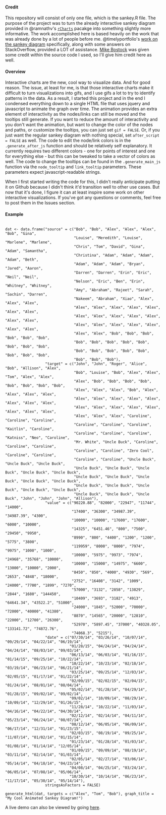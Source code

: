 #### Credit
This repository will consist of only one file, which is the sankey.R file. The purpose of the project was to turn the already interactive sankey diagram provided in @ramnathv's [`rCharts`](https://github.com/ramnathv/rCharts) pacakge into something slightly more informative. The work accomplished here is based heavily on the work that was already done by a lot of people before me. @timelyportfolio's [work on the sankey diagram](https://github.com/timelyportfolio/rCharts_d3_sankey) specifically, along with some answers on StackOverflow, provided a LOT of assistance. [Mike Bostock](http://bost.ocks.org/mike/sankey/) was given some credit within the source code I used, so I'll give him credit here as well. 

#### Overview
Interactive charts are the new, cool way to visualize data. And for good reason. The issue, at least for me, is that those interactive charts make it difficult to turn visualizations into gifs, and I use gifs a lot to try to identify patterns in the data. As a result, I started this project and in the end I condensed everything down to a single HTML file that uses jquery and javascript to animate the graph over time. The animation provides an extra element of interactivity as the nodes/links can still be moved and the tooltips still generate. If you want to reduce the amount of interactivity and you don't want the animation, but want to change the color of the nodes and paths, or customize the tooltips, you can just set `gif = FALSE`. Or, if you just want the regular sankey diagram with nothing special, set `after_script = FALSE` as well. The code to edit the node/link colors is in the `.generate_after_js` function and should be relatively self explanatory. It currently requires two different colors - one for points of interest and one for everything else - but this can be tweaked to take a vector of colors as well. The code to change the tooltips can be found in the `.generate_main_js` function via the `node_tooltip` and `link_tooltip` parameters. These parameters expect javascript-readable strings.

When I first started writing the code for this, I didn't really anticipate putting it on Github because I didn't think it'd transition well to other use cases. But now that it's done, I figure it can at least inspire some work on other interactive visualizations. If you've got any questions or comments, feel free to post them in the Issues section. 

#### Example
``` {r}

dat <- data.frame("source" = c("Bob", "Bob", "Alex", "Alex", "Alex", "Bob", "Gina", 
                               "Louise", "Meredith", "Louise", "Marlene", "Marlene", 
                               "Chris", "Tom", "David", "Gina", "Adam", "Samantha", 
                               "Christina", "Adam", "Adam", "Adam", "Adam", "Beth", 
                               "Adam", "Adam", "Adam", "Bryan", "Jared", "Aaron", 
                               "Darren", "Darren", "Erin", "Eric", "Neil", "Neil", 
                               "Nelson", "Eric", "Ben", "Erin", "Whitney", "Whitney", 
                               "Amy", "Abraham", "Rajeet", "Sarah", "Sachin", "Darren", 
                               "Nakeem", "Abraham", "Xiao", "Alex", "Alex", "Alex", 
                               "Alex", "Alex", "Alex", "Alex", "Alex", "Alex", "Alex", 
                               "Alex", "Alex", "Alex", "Alex", "Alex", "Alex", "Alex", 
                               "Alex", "Alex", "Alex", "Alex", "Alex", "Alex", "Alex", 
                               "Alex", "Alex", "Bob", "Bob", "Bob", "Bob", "Bob", "Bob", 
                               "Bob", "Bob", "Bob", "Bob", "Bob", "Bob", "Bob", "Bob", 
                               "Bob", "Bob", "Bob", "Bob", "Bob", "Bob", "Bob", "Bob", 
                               "Bob", "Bob", "Bob"),
                  "target" = c("John", "John", "Roger", "Alice", "Bob", "Allison", "Alex", 
                               "Bob", "Louise", "Bob", "Alex", "Alex", "Tom", "Alex", "Alex", 
                               "Alex", "Bob", "Bob", "Bob", "Bob", "Bob", "Bob", "Bob", "Bob", 
                               "Alex", "Alex", "Alex", "Bob", "Alex", "Alex", "Alex", "Alex", 
                               "Alex", "Alex", "Alex", "Alex", "Alex", "Alex", "Alex", "Alex", 
                               "Alex", "Alex", "Alex", "Alex", "Alex", "Alex", "Alex", "Alex", 
                               "Alex", "Alex", "Alex", "Caroline", "Caroline", "Caroline", 
                               "Caroline", "Caroline", "Caroline", "Kaitlin", "Caroline", 
                               "Caroline", "Caroline", "Caroline", "Katniss", "Neo", "Caroline", 
                               "Mr. White", "Uncle Buck", "Caroline", "Caroline", "Caroline", 
                               "Caroline", "Caroline", "Zero Cool", "Caroline", "Caroline", 
                               "Caroline", "Caroline", "Uncle Buck", "Uncle Buck", "Uncle Buck", 
                               "Uncle Buck", "Uncle Buck", "Uncle Buck", "Uncle Buck", "Uncle Buck", 
                               "Uncle Buck", "Uncle Buck", "Uncle Buck", "Uncle Buck", "Uncle Buck", 
                               "Uncle Buck", "Uncle Buck", "Uncle Buck", "Uncle Buck", "Uncle Buck", 
                               "Uncle Buck", "Uncle Buck", "Uncle Buck", "John", "John", "John", "Allison"),
                  "value" = c("90220.88", "82000", "22947", "11744", "14000", 
                              "17400", "36300", "34987.39", "34987.39", "4300", 
                              "10000", "10000", "17600", "17600", "6000", "10000", 
                              "14325", "6451.46", "800", "7500", "29450", "9950", 
                              "8990", "800", "4400", "1200", "1200", "5775", "3800", 
                              "119959", "8000", "8000", "7974", "9975", "1000", "1000", 
                              "10000", "5975", "9973", "7974", "24968", "35768", "10000", 
                              "10000", "15000", "14975", "6600", "13000", "10000", "2000", 
                              "8450", "850", "4000", "4930", "569", "2653", "4848", "18000", 
                              "2752", "16408", "3142", "1009", "24000", "7700", "1899", "7270", 
                              "57000", "3132", "2858", "13829", "2844", "1680", "144450", 
                              "10409", "3693", "3182", "4913", "64641.34", "43522.2", "51000", 
                              "24000", "1845", "52000", "70000", "72000", "40000", "41380", 
                              "8870", "14565", "20000", "12810", "22000", "12700", "26300", 
                              "52970", "5897.45", "37000", "40328.05", "133141.72", "74872.76", 
                              "74068.3", "5215"),
                  "date" = c("07/30/14", "03/26/14", "10/07/14", "09/29/14", "04/22/14", "06/19/14", 
                             "01/28/15", "04/24/14", "04/24/14", "04/24/14", "08/03/14", "09/03/14", 
                             "06/13/14", "06/03/14", "01/16/15", "01/14/15", "09/25/14", "10/22/14", 
                             "10/22/14", "10/23/14", "02/18/14", "03/19/14", "06/23/14", "06/21/14", 
                             "03/25/14", "09/25/14", "12/03/14", "02/05/15", "01/17/14", "01/22/14", 
                             "02/09/15", "02/02/15", "02/04/15", "01/24/14", "08/01/14", "08/04/14", 
                             "05/02/14", "01/28/14", "04/29/14", "01/28/15", "09/02/14", "09/02/14", 
                             "09/02/14", "10/09/14", "08/29/14", "10/09/14", "12/29/14", "01/26/15", 
                             "11/28/14", "10/22/14", "11/03/14", "04/16/14", "04/22/14", "04/30/14", 
                             "02/12/14", "02/14/14", "04/11/14", "05/23/14", "06/24/14", "08/07/14", 
                             "08/12/14", "06/05/14", "06/09/14", "06/17/14", "12/31/14", "01/23/15", 
                             "02/03/15", "08/19/14", "09/25/14", "11/07/14", "01/02/14", "01/15/14", 
                             "01/23/14", "01/28/14", "01/03/14", "01/08/14", "01/14/14", "12/05/14", 
                             "01/09/15", "09/09/14", "08/19/14", "03/11/14", "02/14/14", "01/03/14", 
                             "02/05/14", "02/27/14", "03/06/14", "05/14/14", "04/18/14", "04/23/14", 
                             "04/08/14", "04/25/14", "03/24/14", "06/05/14", "07/08/14", "05/06/14", 
                             "10/30/14", "10/14/14", "06/23/14", "11/17/14", "05/30/14", "05/14/14"),
                  stringsAsFactors = FALSE)

generate_html(dat, targets = c("Alex", "Tom", "Bob"), graph_title = "My Cool Animated Sankey Diagram!")
```

A live demo can also be viewed by going [here](http://45.55.233.87/shiny/sankey/).
